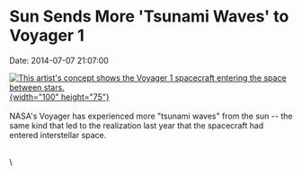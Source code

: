 Sun Sends More \'Tsunami Waves\' to Voyager 1
=============================================

Date: 2014-07-07 21:07:00

[![This artist\'s concept shows the Voyager 1 spacecraft entering the
space between
stars.](http://www.jpl.nasa.gov/images/voyager/20130912/pia17462-226.jpg){width="100"
height="75"}](http://www.jpl.nasa.gov/news/news.php?release=2014-221&rn=news.xml&rst=4207)\
\
NASA\'s Voyager has experienced more \"tsunami waves\" from the sun \--
the same kind that led to the realization last year that the spacecraft
had entered interstellar space.

\
\
